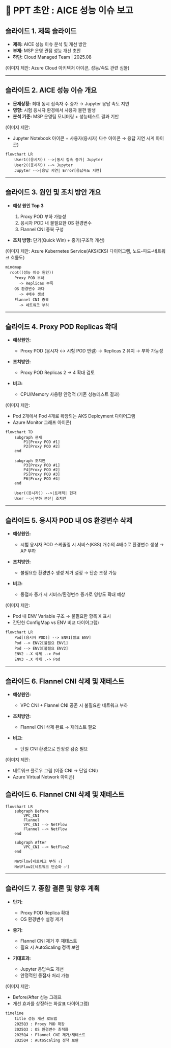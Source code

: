 # 📑 PPT 초안 : AICE 성능 이슈 보고





## **슬라이드 1. 제목 슬라이드**



- **제목:** AICE 성능 이슈 분석 및 개선 방안
- **부제:** MSP 운영 관점 성능 개선 초안
- **하단:** Cloud Managed Team | 2025.08



(이미지 제안: Azure Cloud 아키텍처 아이콘, 성능/속도 관련 심볼)

------



## **슬라이드 2. AICE 성능 이슈 개요**

- **문제상황:** 최대 동시 접속자 수 증가 → Jupyter 응답 속도 지연
- **영향:** 시험 응시자 환경에서 사용자 불편 발생
- **분석 기준:** MSP 운영팀 모니터링 + 성능테스트 결과 기반



(이미지 제안:

- Jupyter Notebook 아이콘 + 사용자(응시자) 다수 아이콘 → 응답 지연 시계 아이콘)



```mermaid
flowchart LR
    User1((응시자)) -->|동시 접속 증가| Jupyter
    User2((응시자)) --> Jupyter
    Jupyter -->|응답 지연| Error[응답속도 지연]
```





------





## **슬라이드 3. 원인 및 조치 방안 개요**



- **예상 원인 Top 3**

  

  1. Proxy POD 부하 가능성
  2. 응시자 POD 내 불필요한 OS 환경변수
  3. Flannel CNI 중복 구성

  

- **조치 방향:** 단기(Quick Win) + 중기(구조적 개선)





(이미지 제안: Azure Kubernetes Service(AKS/EKS) 다이어그램, 노드-파드-네트워크 흐름도)





```mermaid
mindmap
  root((성능 이슈 원인))
    Proxy POD 부하
      -> Replicas 부족
    OS 환경변수 과다
      -> 4배수 생성
    Flannel CNI 중복
      -> 네트워크 부하
```



------





## **슬라이드 4. Proxy POD Replicas 확대**



- **예상원인:**

  - Proxy POD (응시자 ↔ 시험 POD 연결) → Replicas 2 유지 → 부하 가능성

- **조치방안:**

  - Proxy POD Replicas 2 → 4 확대 검토

- **비고:**

  - CPU/Memory 사용량 안정적 (기존 성능테스트 결과)

  



(이미지 제안:

- Pod 2개에서 Pod 4개로 확장되는 AKS Deployment 다이어그램
- Azure Monitor 그래프 아이콘)



```mermaid
flowchart TD
    subgraph 현재
        P1[Proxy POD #1]
        P2[Proxy POD #2]
    end

    subgraph 조치안
        P3[Proxy POD #1]
        P4[Proxy POD #2]
        P5[Proxy POD #3]
        P6[Proxy POD #4]
    end

    User((응시자)) -->|트래픽| 현재
    User -->|부하 분산| 조치안
```





------





## **슬라이드 5. 응시자 POD 내 OS 환경변수 삭제**





- **예상원인:**

  - 시험 응시자 POD 스케줄링 시 서비스(K8S) 개수의 4배수로 환경변수 생성 → AP 부하

- **조치방안:**

  - 불필요한 환경변수 생성 제거 설정 → 단순 조정 가능

- **비고:**

  - 동접자 증가 시 서비스/환경변수 증가로 영향도 확대 예상

  



(이미지 제안:

- Pod 내 ENV Variable 구조 → 불필요한 항목 X 표시
- 간단한 ConfigMap vs ENV 비교 다이어그램)



```mermaid
flowchart LR
    Pod[(응시자 POD)] --> ENV1[필요 ENV]
    Pod --> ENV2[불필요 ENV1]
    Pod --> ENV3[불필요 ENV2]
    ENV2 -.X 삭제 .-> Pod
    ENV3 -.X 삭제 .-> Pod
```



------



## **슬라이드 6. Flannel CNI 삭제 및 재테스트**





- **예상원인:**

  - VPC CNI + Flannel CNI 공존 시 불필요한 네트워크 부하

- **조치방안:**

  - Flannel CNI 삭제 완료 → 재테스트 필요

- **비고:**

  - 단일 CNI 환경으로 안정성 검증 필요

  



(이미지 제안:

- 네트워크 플로우 그림 (이중 CNI → 단일 CNI)
- Azure Virtual Network 아이콘)



## **슬라이드 6. Flannel CNI 삭제 및 재테스트**



```mermaid
flowchart LR
    subgraph Before
        VPC_CNI
        Flannel
        VPC_CNI --> NetFlow
        Flannel --> NetFlow
    end

    subgraph After
        VPC_CNI --> NetFlow2
    end

    NetFlow[네트워크 부하 ↑]
    NetFlow2[네트워크 단순화 ✅]
```





------



## **슬라이드 7. 종합 결론 및 향후 계획**



- **단기:**

  - Proxy POD Replica 확대
  - OS 환경변수 설정 제거

  

- **중기:**

  - Flannel CNI 제거 후 재테스트
  - 필요 시 AutoScaling 정책 보완

  

- **기대효과:**

  - Jupyter 응답속도 개선
  - 안정적인 동접자 처리 가능

  

(이미지 제안:

- Before/After 성능 그래프
- 개선 효과를 상징하는 화살표 다이어그램)

```mermaid
timeline
    title 성능 개선 로드맵
    2025Q3 : Proxy POD 확장
    2025Q3 : OS 환경변수 최적화
    2025Q4 : Flannel CNI 제거/재테스트
    2025Q4 : AutoScaling 정책 보완
```

